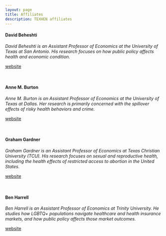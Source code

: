 ```yaml
---
layout: page
title: Affiliates
description: TEXHEN affiliates
---
```


#### David Beheshti
*David Beheshti is an Assistant Professor of Economics at the University of Texas at San Antonio. His research focuses on how public policy affects health and economic condition.*

[website](https://sites.google.com/view/davidbeheshti/home)

<br/>

#### Anne M. Burton
*Anne M. Burton is an Assistant Professor of Economics at the University of Texas at Dallas. Her research is primarily concerned with the spillover effects of risky health behaviors and crime.*

[website](https://annemburton.com)

<br/>

#### Graham Gardner
*Graham Gardner is an Assistant Professor of Economics at Texas Christian University (TCU). His research focuses on sexual and reproductive health, including the health effects of restricted access to abortion in the United States.*

[website](https://www.grahamgardnerecon.com/)

<br/>

#### Ben Harrell
*Ben Harrell is an Assistant Professor of Economics at Trinity University. He studies how LGBTQ+ populations navigate healthcare and health insurance markets, and how public policy affects those market outcomes.*

[website](https://www.benharrellecon.com/)


<!-- Note: this is how to write a comment in HTML. Everything in here won't show up on your webpage.-->

<!--
To increase the size of the title, use fewer # in front of the paper title.
To decrease the size of the title, use more #. 
To remove the italics, remove the * before and after the description
To remove the underline from the title, remove the <u> tags (<u> and </u>)
-->
